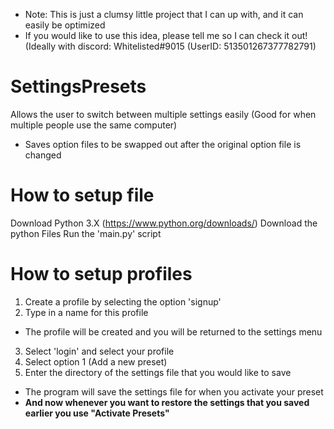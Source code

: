 * Note: This is just a clumsy little project that I can up with, and it can easily be optimized
* If you would like to use this idea, please tell me so I can check it out! (Ideally with discord: Whitelisted#9015 (UserID: 513501267377782791)

# SettingsPresets
Allows the user to switch between multiple settings easily (Good for when multiple people use the same computer)
* Saves option files to be swapped out after the original option file is changed

# How to setup file
Download Python 3.X (https://www.python.org/downloads/)
Download the python Files
Run the 'main.py' script

# How to setup profiles
1) Create a profile by selecting the option 'signup'
2) Type in a name for this profile
* The profile will be created and you will be returned to the settings menu
3) Select 'login' and select your profile
4) Select option 1 (Add a new preset)
5) Enter the directory of the settings file that you would like to save
* The program will save the settings file for when you activate your preset
* **And now whenever you want to restore the settings that you saved earlier you use "Activate Presets"**
